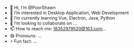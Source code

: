 - 👋 Hi, I’m @PoorShawn
- 👀 I’m interested in Desktop Application, Web Development
- 🌱 I’m currently learning Vue, Electron, Java, Python
- 💞️ I’m looking to collaborate on ...
- 📫 How to reach me: 18352979520@163.com...
- 😄 Pronouns: ...
- ⚡ Fun fact: ...

<!---
PoorShawn/PoorShawn is a ✨ special ✨ repository because its `README.md` (this file) appears on your GitHub profile.
You can click the Preview link to take a look at your changes.
--->
